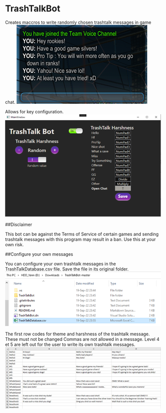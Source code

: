 # TrashTalkBot

Creates maccros to write randomly chosen trashtalk messages in game chat.
![PREVIEW_INGAME](https://github.com/Amnetik/TrashTalkBot/blob/master/Capture_InGame.png)

Allows for key configuration.
![PREVIEW_MENU](https://github.com/Amnetik/TrashTalkBot/blob/master/Capture_App.PNG)

##Disclaimer

This bot can be against the Terms of Service of certain games and sending trashtalk messages with this program may result in a ban.
Use this at your own risk.

##Configure your own messages

You can configure your own trashtalk messages in the TrashTalkDatabase.csv file.
Save the file in its original folder.
![CSVFILE](https://github.com/Amnetik/TrashTalkBot/blob/master/Capture_folder.PNG)

The first row codes for theme and harshness of the trashtalk message. These must not be changed
Commas are not allowed in a message.
Level 4 et 5 are left out for the user to write its own trashtalk messages.
![CSVFILE](https://github.com/Amnetik/TrashTalkBot/blob/master/Capture_csv.PNG)
